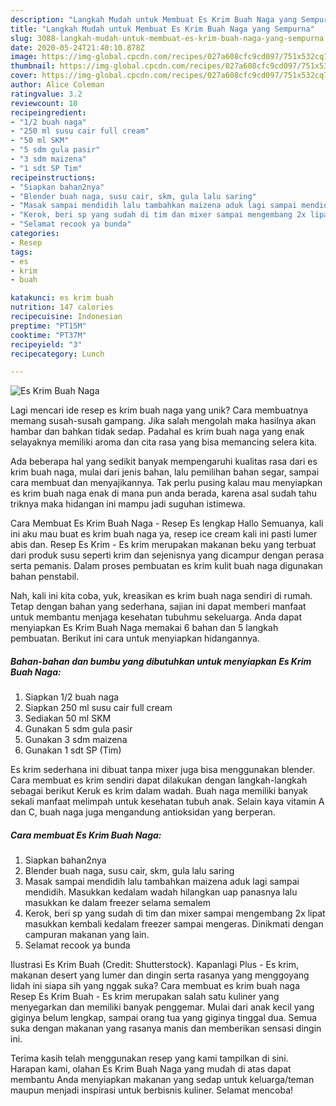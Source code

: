 ```yaml
---
description: "Langkah Mudah untuk Membuat Es Krim Buah Naga yang Sempurna"
title: "Langkah Mudah untuk Membuat Es Krim Buah Naga yang Sempurna"
slug: 3088-langkah-mudah-untuk-membuat-es-krim-buah-naga-yang-sempurna
date: 2020-05-24T21:40:10.878Z
image: https://img-global.cpcdn.com/recipes/027a608cfc9cd097/751x532cq70/es-krim-buah-naga-foto-resep-utama.jpg
thumbnail: https://img-global.cpcdn.com/recipes/027a608cfc9cd097/751x532cq70/es-krim-buah-naga-foto-resep-utama.jpg
cover: https://img-global.cpcdn.com/recipes/027a608cfc9cd097/751x532cq70/es-krim-buah-naga-foto-resep-utama.jpg
author: Alice Coleman
ratingvalue: 3.2
reviewcount: 10
recipeingredient:
- "1/2 buah naga"
- "250 ml susu cair full cream"
- "50 ml SKM"
- "5 sdm gula pasir"
- "3 sdm maizena"
- "1 sdt SP Tim"
recipeinstructions:
- "Siapkan bahan2nya"
- "Blender buah naga, susu cair, skm, gula lalu saring"
- "Masak sampai mendidih lalu tambahkan maizena aduk lagi sampai mendidih. Masukkan kedalam wadah hilangkan uap panasnya lalu masukkan ke dalam freezer selama semalem"
- "Kerok, beri sp yang sudah di tim dan mixer sampai mengembang 2x lipat masukkan kembali kedalam freezer sampai mengeras. Dinikmati dengan campuran makanan yang lain."
- "Selamat recook ya bunda"
categories:
- Resep
tags:
- es
- krim
- buah

katakunci: es krim buah 
nutrition: 147 calories
recipecuisine: Indonesian
preptime: "PT15M"
cooktime: "PT37M"
recipeyield: "3"
recipecategory: Lunch

---
```



![Es Krim Buah Naga](https://img-global.cpcdn.com/recipes/027a608cfc9cd097/751x532cq70/es-krim-buah-naga-foto-resep-utama.jpg)

Lagi mencari ide resep es krim buah naga yang unik? Cara membuatnya memang susah-susah gampang. Jika salah mengolah maka hasilnya akan hambar dan bahkan tidak sedap. Padahal es krim buah naga yang enak selayaknya memiliki aroma dan cita rasa yang bisa memancing selera kita.

Ada beberapa hal yang sedikit banyak mempengaruhi kualitas rasa dari es krim buah naga, mulai dari jenis bahan, lalu pemilihan bahan segar, sampai cara membuat dan menyajikannya. Tak perlu pusing kalau mau menyiapkan es krim buah naga enak di mana pun anda berada, karena asal sudah tahu triknya maka hidangan ini mampu jadi suguhan istimewa.

Cara Membuat Es Krim Buah Naga - Resep Es lengkap Hallo Semuanya, kali ini aku mau buat es krim buah naga ya, resep ice cream kali ini pasti lumer abis dan. Resep Es Krim - Es krim merupakan makanan beku yang terbuat dari produk susu seperti krim dan sejenisnya yang dicampur dengan perasa serta pemanis. Dalam proses pembuatan es krim kulit buah naga digunakan bahan penstabil.


Nah, kali ini kita coba, yuk, kreasikan es krim buah naga sendiri di rumah. Tetap dengan bahan yang sederhana, sajian ini dapat memberi manfaat untuk membantu menjaga kesehatan tubuhmu sekeluarga. Anda dapat menyiapkan Es Krim Buah Naga memakai 6 bahan dan 5 langkah pembuatan. Berikut ini cara untuk menyiapkan hidangannya.

<!--inarticleads1-->

##### Bahan-bahan dan bumbu yang dibutuhkan untuk menyiapkan Es Krim Buah Naga:

1. Siapkan 1/2 buah naga
1. Siapkan 250 ml susu cair full cream
1. Sediakan 50 ml SKM
1. Gunakan 5 sdm gula pasir
1. Gunakan 3 sdm maizena
1. Gunakan 1 sdt SP (Tim)


Es krim sederhana ini dibuat tanpa mixer juga bisa menggunakan blender. Cara membuat es krim sendiri dapat dilakukan dengan langkah-langkah sebagai berikut  Keruk es krim dalam wadah. Buah naga memiliki banyak sekali manfaat melimpah untuk kesehatan tubuh anak. Selain kaya vitamin A dan C, buah naga juga mengandung antioksidan yang berperan. 

<!--inarticleads2-->

##### Cara membuat Es Krim Buah Naga:

1. Siapkan bahan2nya
1. Blender buah naga, susu cair, skm, gula lalu saring
1. Masak sampai mendidih lalu tambahkan maizena aduk lagi sampai mendidih. Masukkan kedalam wadah hilangkan uap panasnya lalu masukkan ke dalam freezer selama semalem
1. Kerok, beri sp yang sudah di tim dan mixer sampai mengembang 2x lipat masukkan kembali kedalam freezer sampai mengeras. Dinikmati dengan campuran makanan yang lain.
1. Selamat recook ya bunda


Ilustrasi Es Krim Buah (Credit: Shutterstock). Kapanlagi Plus - Es krim, makanan desert yang lumer dan dingin serta rasanya yang menggoyang lidah ini siapa sih yang nggak suka? Cara membuat es krim buah naga Resep Es Krim Buah - Es krim merupakan salah satu kuliner yang menyegarkan dan memiliki banyak penggemar. Mulai dari anak kecil yang giginya belum lengkap, sampai orang tua yang giginya tinggal dua. Semua suka dengan makanan yang rasanya manis dan memberikan sensasi dingin ini. 

Terima kasih telah menggunakan resep yang kami tampilkan di sini. Harapan kami, olahan Es Krim Buah Naga yang mudah di atas dapat membantu Anda menyiapkan makanan yang sedap untuk keluarga/teman maupun menjadi inspirasi untuk berbisnis kuliner. Selamat mencoba!
